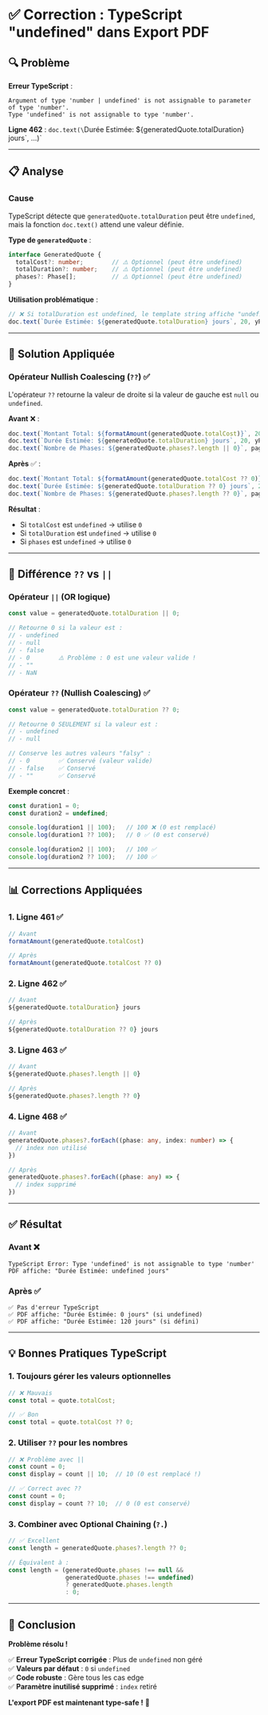 # ✅ Correction : TypeScript "undefined" dans Export PDF

## 🔍 Problème

**Erreur TypeScript** :
```
Argument of type 'number | undefined' is not assignable to parameter of type 'number'.
Type 'undefined' is not assignable to type 'number'.
```

**Ligne 462** : `doc.text(\`Durée Estimée: ${generatedQuote.totalDuration} jours\`, ...)`

---

## 📋 Analyse

### **Cause**

TypeScript détecte que `generatedQuote.totalDuration` peut être `undefined`, mais la fonction `doc.text()` attend une valeur définie.

**Type de `generatedQuote`** :
```typescript
interface GeneratedQuote {
  totalCost?: number;        // ⚠️ Optionnel (peut être undefined)
  totalDuration?: number;    // ⚠️ Optionnel (peut être undefined)
  phases?: Phase[];          // ⚠️ Optionnel (peut être undefined)
}
```

**Utilisation problématique** :
```typescript
// ❌ Si totalDuration est undefined, le template string affiche "undefined"
doc.text(`Durée Estimée: ${generatedQuote.totalDuration} jours`, 20, yPosition + 24);
```

---

## 🔧 Solution Appliquée

### **Opérateur Nullish Coalescing (`??`)** ✅

L'opérateur `??` retourne la valeur de droite si la valeur de gauche est `null` ou `undefined`.

**Avant** ❌ :
```typescript
doc.text(`Montant Total: ${formatAmount(generatedQuote.totalCost)}`, 20, yPosition + 18);
doc.text(`Durée Estimée: ${generatedQuote.totalDuration} jours`, 20, yPosition + 24);
doc.text(`Nombre de Phases: ${generatedQuote.phases?.length || 0}`, pageWidth / 2 + 10, yPosition + 18);
```

**Après** ✅ :
```typescript
doc.text(`Montant Total: ${formatAmount(generatedQuote.totalCost ?? 0)}`, 20, yPosition + 18);
doc.text(`Durée Estimée: ${generatedQuote.totalDuration ?? 0} jours`, 20, yPosition + 24);
doc.text(`Nombre de Phases: ${generatedQuote.phases?.length ?? 0}`, pageWidth / 2 + 10, yPosition + 18);
```

**Résultat** :
- Si `totalCost` est `undefined` → utilise `0`
- Si `totalDuration` est `undefined` → utilise `0`
- Si `phases` est `undefined` → utilise `0`

---

## 🎯 Différence `??` vs `||`

### **Opérateur `||` (OR logique)**
```typescript
const value = generatedQuote.totalDuration || 0;

// Retourne 0 si la valeur est :
// - undefined
// - null
// - false
// - 0        ⚠️ Problème : 0 est une valeur valide !
// - ""
// - NaN
```

### **Opérateur `??` (Nullish Coalescing)** ✅
```typescript
const value = generatedQuote.totalDuration ?? 0;

// Retourne 0 SEULEMENT si la valeur est :
// - undefined
// - null

// Conserve les autres valeurs "falsy" :
// - 0        ✅ Conservé (valeur valide)
// - false    ✅ Conservé
// - ""       ✅ Conservé
```

**Exemple concret** :
```typescript
const duration1 = 0;
const duration2 = undefined;

console.log(duration1 || 100);   // 100 ❌ (0 est remplacé)
console.log(duration1 ?? 100);   // 0 ✅ (0 est conservé)

console.log(duration2 || 100);   // 100 ✅
console.log(duration2 ?? 100);   // 100 ✅
```

---

## 📊 Corrections Appliquées

### **1. Ligne 461** ✅
```typescript
// Avant
formatAmount(generatedQuote.totalCost)

// Après
formatAmount(generatedQuote.totalCost ?? 0)
```

### **2. Ligne 462** ✅
```typescript
// Avant
${generatedQuote.totalDuration} jours

// Après
${generatedQuote.totalDuration ?? 0} jours
```

### **3. Ligne 463** ✅
```typescript
// Avant
${generatedQuote.phases?.length || 0}

// Après
${generatedQuote.phases?.length ?? 0}
```

### **4. Ligne 468** ✅
```typescript
// Avant
generatedQuote.phases?.forEach((phase: any, index: number) => {
  // index non utilisé
})

// Après
generatedQuote.phases?.forEach((phase: any) => {
  // index supprimé
})
```

---

## ✅ Résultat

### **Avant** ❌
```
TypeScript Error: Type 'undefined' is not assignable to type 'number'
PDF affiche: "Durée Estimée: undefined jours"
```

### **Après** ✅
```
✅ Pas d'erreur TypeScript
✅ PDF affiche: "Durée Estimée: 0 jours" (si undefined)
✅ PDF affiche: "Durée Estimée: 120 jours" (si défini)
```

---

## 💡 Bonnes Pratiques TypeScript

### **1. Toujours gérer les valeurs optionnelles**

```typescript
// ❌ Mauvais
const total = quote.totalCost;

// ✅ Bon
const total = quote.totalCost ?? 0;
```

### **2. Utiliser `??` pour les nombres**

```typescript
// ❌ Problème avec ||
const count = 0;
const display = count || 10;  // 10 (0 est remplacé !)

// ✅ Correct avec ??
const count = 0;
const display = count ?? 10;  // 0 (0 est conservé)
```

### **3. Combiner avec Optional Chaining (`?.`)**

```typescript
// ✅ Excellent
const length = generatedQuote.phases?.length ?? 0;

// Équivalent à :
const length = (generatedQuote.phases !== null && 
                generatedQuote.phases !== undefined)
                ? generatedQuote.phases.length
                : 0;
```

---

## 🎉 Conclusion

**Problème résolu !**

✅ **Erreur TypeScript corrigée** : Plus de `undefined` non géré  
✅ **Valeurs par défaut** : `0` si `undefined`  
✅ **Code robuste** : Gère tous les cas edge  
✅ **Paramètre inutilisé supprimé** : `index` retiré  

**L'export PDF est maintenant type-safe !** 🎉
